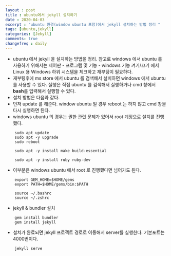 ```yaml
---
layout : post
title : ubuntu에서 jekyll 설치하기
date : 2020-04-03
excerpt : "ubuntu 환경(window ubuntu 포함)에서 jekyll 설치하는 방법 정리 "
tags: [ubuntu,jekyll]
categories: [Jekyll]
comments: true
changefreq : daily
---
```


- ubuntu 에서 jekyll 을 설치하는 방법을 정리. 참고로 windows 에서 ubuntu 를 사용하기 위해서는 제어판 - 프로그램 및 기능 - windows 기능 켜기/끄기 에서 Linux 용 Windows 하위 시스템을 체크하고 재부팅이 필요하다.
- 재부팅후에 ms store 에서 ubuntu 를 검색해서 설치하면 windows 에서 ubuntu 를 사용할 수 있다. 실행은 직접 ubuntu 를 검색해서 실행하거나 cmd 창에서 **bash**를 입력해서 실행할 수 있다.
- 설치 방법은 다음과 같다.
- 먼저 update 를 해준다. window ubuntu 일 경우 reboot 는 하지 않고 cmd 창을 다시 실행하면 된다.
- windows ubuntu 의 경우는 권한 관련 문제가 있어서 root 계정으로 설치를 진행했다.  
~~~shell
    sudo apt update
    sudo apt -y upgrade
    sudo reboot
~~~
~~~shell
    sudo apt -y install make build-essential
~~~
~~~shell
    sudo apt -y install ruby ruby-dev
~~~
- 이부분은 windows ubuntu 에서 root 로 진행했다면 넘어가도 된다. 
~~~shell
    export GEM_HOME=$HOME/gems
    export PATH=$HOME/gems/bin:$PATH
~~~
~~~shell
    source ~/.bashrc
    source ~/.zshrc
~~~
- jekyll & bundler 설치 
~~~shell
    gem install bundler
    gem install jekyll
~~~
- 설치가 완료되면 jekyll 프로젝트 경로로 이동해서 server를 실행한다. 기본포트는 4000번이다. 
~~~shell
    jekyll serve
~~~
